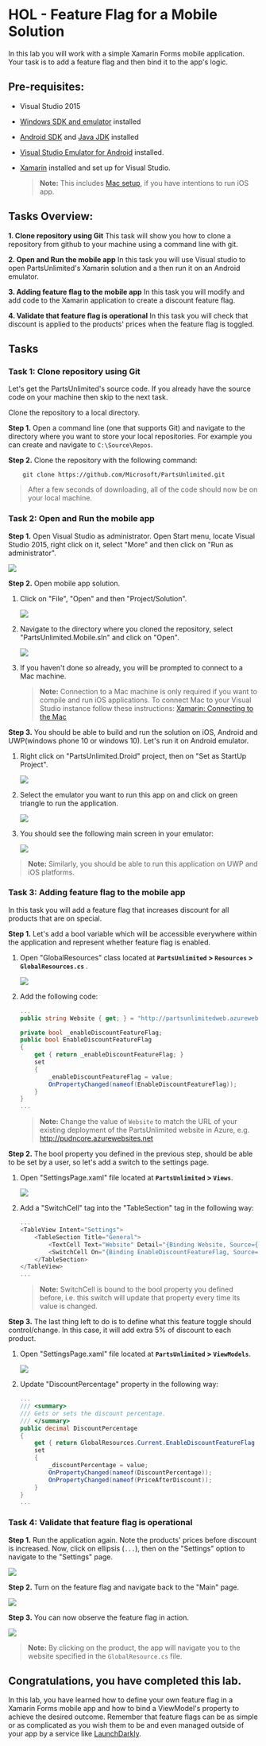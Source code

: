 ﻿HOL - Feature Flag for a Mobile Solution
=========================================

In this lab you will work with a simple Xamarin Forms mobile application. Your task is to add a feature flag and then bind it to the app's logic.

## Pre-requisites: ##

- Visual Studio 2015

- [Windows SDK and emulator](https://developer.microsoft.com/en-us/windows/downloads/sdk-archive) installed  

- [Android SDK](https://developer.android.com/studio/index.html) and [Java JDK](http://www.oracle.com/technetwork/java/javase/downloads/index.html) installed

- [Visual Studio Emulator for Android](https://www.visualstudio.com/vs/msft-android-emulator/ ) installed.

- [Xamarin](https://developer.xamarin.com/guides/cross-platform/windows/visual-studio/) installed and set up for Visual Studio.

	> **Note:** This includes [Mac setup](https://developer.xamarin.com/guides/ios/getting_started/installation/windows/connecting-to-mac/), if you have intentions to run iOS app.



## Tasks Overview: ##

**1. Clone repository using Git** This task will show you how to clone a repository from github to your machine using a command line with git.

**2. Open and Run the mobile app** In this task you will use Visual studio to open PartsUnlimited's Xamarin solution and a then run it on an Android emulator.

**3. Adding feature flag to the mobile app** In this task you will modify and add code to the Xamarin application to create a discount feature flag.

**4. Validate that feature flag is operational** In this task you will check that discount is applied to the products' prices when the feature flag is toggled.



## Tasks
### Task 1: Clone repository using Git ###
Let's get the PartsUnlimited's source code. If you already have the source code on your machine then skip to the next task.

 Clone the repository to a local directory.

**Step 1.** Open a command line (one that supports Git) and navigate to the directory where you want to store your local repositories. For example you can create and navigate to `C:\Source\Repos`.

**Step 2.** Clone the repository with the following command:

		git clone https://github.com/Microsoft/PartsUnlimited.git

> After a few seconds of downloading, all of the code should now be on your local machine.



### Task 2: Open and Run the mobile app ###

**Step 1.** Open Visual Studio as administrator. Open Start menu, locate Visual Studio 2015, right click on it, select "More" and then click on "Run as administrator".

![](media/1.png)

**Step 2.** Open mobile app solution.

1. Click on "File", "Open" and then "Project/Solution".

	![](media/2.png)

2. Navigate to the directory where you cloned the repository, select "PartsUnlimited.Mobile.sln" and click on "Open".

	![](media/3.png)

3. If you haven't done so already, you will be prompted to connect to a Mac machine.
	> **Note:** Connection to a Mac machine is only required if you want to compile and run iOS applications. To connect Mac to your Visual Studio instance follow these instructions: [Xamarin: Connecting to the Mac](https://developer.xamarin.com/guides/ios/getting_started/installation/windows/connecting-to-mac/)

**Step 3.** You should be able to build and run the solution on iOS, Android and UWP(windows phone 10 or windows 10). Let's run it on Android emulator.

1. Right click on "PartsUnlimited.Droid" project, then on "Set as StartUp Project".

	![](media/4.png)

2. Select the emulator you want to run this app on and click on green triangle to run the application.

	![](media/5.png)

3. You should see the following main screen in your emulator:

	![](media/6.png)

> **Note:** Similarly, you should be able to run this application on UWP and iOS platforms.



### Task 3: Adding feature flag to the mobile app ###

In this task you will add a feature flag that increases discount for all products that are on special.

**Step 1.** Let's add a bool variable which will be accessible everywhere within the application and represent whether feature flag is enabled.

1. Open "GlobalResources" class located at <b>`PartsUnlimited` > `Resources` > `GlobalResources.cs` </b>.

	![](media/7.png)

2. Add the following code:

	```csharp
	...
	public string Website { get; } = "http://partsunlimitedweb.azurewebsites.net";

	private bool _enableDiscountFeatureFlag;
	public bool EnableDiscountFeatureFlag
	{
	    get { return _enableDiscountFeatureFlag; }
	    set
	    {
	        _enableDiscountFeatureFlag = value;
	        OnPropertyChanged(nameof(EnableDiscountFeatureFlag));
	    }
	}
	...
	```
	
	> **Note:** Change the value of `Website` to match the URL of your existing deployment of the PartsUnlimited website in Azure, e.g. http://pudncore.azurewebsites.net


**Step 2.** The bool property you defined in the previous step, should be able to be set by a user, so let's add a switch to the settings page.

1. Open "SettingsPage.xaml" file located at <b>`PartsUnlimited` > `Views`</b>.

	![](media/8.png)

2. Add a "SwitchCell" tag into the "TableSection" tag in the following way:

	```csharp
	...
	<TableView Intent="Settings">
		<TableSection Title="General">
			<TextCell Text="Website" Detail="{Binding Website, Source={x:Static resources:GlobalResources.Current}}"/>
			<SwitchCell On="{Binding EnableDiscountFeatureFlag, Source={x:Static resources:GlobalResources.Current}}" Text="Extra Discount Feature Flag"/>
		</TableSection>
	</TableView>
	...
	```
	> **Note:** SwitchCell is bound to the bool property you defined before, i.e. this switch will update that property every time its value is changed.

**Step 3.** The last thing left to do is to define what this feature toggle should control/change. In this case, it will add extra 5% of discount to each product.

1. Open "SettingsPage.xaml" file located at <b>`PartsUnlimited` > `ViewModels`</b>.

 	![](media/9.png)

2. Update "DiscountPercentage" property in the following way:

	```csharp
	...
	/// <summary>
	/// Gets or sets the discount percentage.
	/// </summary>
	public decimal DiscountPercentage
	{
		get { return GlobalResources.Current.EnableDiscountFeatureFlag ? _discountPercentage + 5 : _discountPercentage; }
		set
		{
			_discountPercentage = value;
			OnPropertyChanged(nameof(DiscountPercentage));
			OnPropertyChanged(nameof(PriceAfterDiscount));
		}
	}
	...
	```



### Task 4: Validate that feature flag is operational ###

**Step 1.** Run the application again. Note the products' prices before discount is increased. Now, click on ellipsis (`...`), then on the "Settings" option to navigate to the "Settings" page.

![](media/10.png)

**Step 2.** Turn on the feature flag and navigate back to the "Main" page.

![](media/11.png)

**Step 3.** You can now observe the feature flag in action.

![](media/12.png)

>**Note:** By clicking on the product, the app will navigate you to the website specified in the `GlobalResource.cs` file.



## Congratulations, you have completed this lab.

In this lab, you have learned how to define your own feature flag in a Xamarin Forms mobile app and how to bind a ViewModel's property to achieve the desired outcome. Remember that feature flags can be as simple or as complicated as you wish them to be and even managed outside of your app by a service like [LaunchDarkly](https://launchdarkly.com/).
